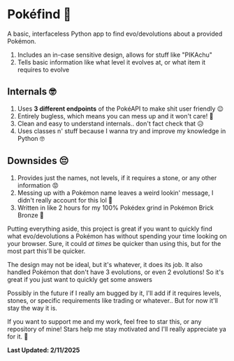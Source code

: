 # Pokéfind 🔎
A basic, interfaceless Python app to find evo/devolutions about a provided Pokémon.

1. Includes an in-case sensitive design, allows for stuff like "PIKAchu"
2. Tells basic information like what level it evolves at, or what item it requires to evolve

## Internals 🤓
1. Uses **3 different endpoints** of the PokéAPI to make shit user friendly 😉
2. Entirely bugless, which means you can mess up and it won't care! 🤑
3. Clean and easy to understand internals.. don't fact check that 😥
4. Uses classes n' stuff because I wanna try and improve my knowledge in Python 🤓

## Downsides 😔
1. Provides just the names, not levels, if it requires a stone, or any other information 😡
2. Messing up with a Pokémon name leaves a weird lookin' message, I didn't really account for this lol 🤣
3. Written in like 2 hours for my 100% Pokédex grind in Pokémon Brick Bronze 🧱

Putting everything aside, this project is great if you want to quickly find what evo/devolutions a Pokémon has without spending your time looking on your browser. Sure, it could _at times_ be quicker than using this, but for the most part this'll be quicker.

The design may not be ideal, but it's whatever, it does its job. It also handled Pokémon that don't have 3 evolutions, or even 2 evolutions! So it's great if you just want to quickly get some answers

Possibly in the future if I really am bugged by it, I'll add if it requires levels, stones, or specific requirements like trading or whatever.. But for now it'll stay the way it is.

If you want to support me and my work, feel free to star this, or any repository of mine! Stars help me stay motivated and I'll really appreciate ya for it. 💖

**Last Updated: 2/11/2025**

